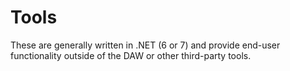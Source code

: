 # Tools

These are generally written in .NET (6 or 7) and provide end-user functionality outside of the DAW or other third-party tools.